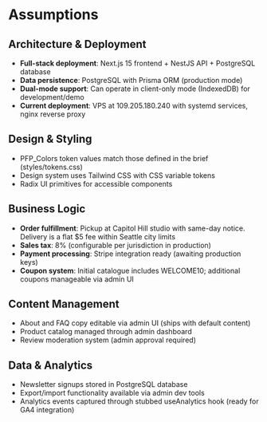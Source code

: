 # Assumptions

## Architecture & Deployment

- **Full-stack deployment**: Next.js 15 frontend + NestJS API + PostgreSQL database
- **Data persistence**: PostgreSQL with Prisma ORM (production mode)
- **Dual-mode support**: Can operate in client-only mode (IndexedDB) for development/demo
- **Current deployment**: VPS at 109.205.180.240 with systemd services, nginx reverse proxy

## Design & Styling

- PFP_Colors token values match those defined in the brief (styles/tokens.css)
- Design system uses Tailwind CSS with CSS variable tokens
- Radix UI primitives for accessible components

## Business Logic

- **Order fulfillment**: Pickup at Capitol Hill studio with same-day notice. Delivery is a flat $5 fee within Seattle city limits
- **Sales tax**: 8% (configurable per jurisdiction in production)
- **Payment processing**: Stripe integration ready (awaiting production keys)
- **Coupon system**: Initial catalogue includes WELCOME10; additional coupons manageable via admin UI

## Content Management

- About and FAQ copy editable via admin UI (ships with default content)
- Product catalog managed through admin dashboard
- Review moderation system (admin approval required)

## Data & Analytics

- Newsletter signups stored in PostgreSQL database
- Export/import functionality available via admin dev tools
- Analytics events captured through stubbed useAnalytics hook (ready for GA4 integration)
